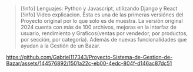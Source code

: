> [!info]
> Lenguajes: Python y Javascript, utilizando Django y React
> [!info]
> Video explicacion.
> Esta es una de las primeras versiónes del Proyecto original por lo que solo es de muestra. La versión original 2024 cuenta con más de 100 archivos, mejoras en la interfaz de usuario, rendimiento y Graficos(ventas por vendedor, por productos, por sección, por categoría). Además de nuevas funcionalidades que ayudan a la Gestión de un Bazar.


https://github.com/Gabriel117343/Proyecto-Sistema-de-Gestion-de-Bazar/assets/144576892/1501a22c-eb00-4edc-804f-d146ac87dc51

